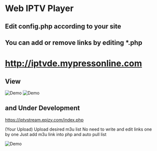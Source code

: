 # Web IPTV Player
## Edit config.php according to your site
## You can add or remove links by editing *.php

# http://iptvde.mypressonline.com

## View
![Demo](https://raw.githubusercontent.com/telase/Web-IPTV-Player/master/view1.jpg)
![Demo](https://raw.githubusercontent.com/telase/Web-IPTV-Player/master/view.jpg)


## and Under Development
https://iptvstream.epizy.com/index.php

(Your Upload) Upload desired m3u list
No need to write and edit links one by one
Just add m3u link into php and auto pull list

![Demo](https://raw.githubusercontent.com/telase/Web-IPTV-Player/master/gelisirme.jpg)


